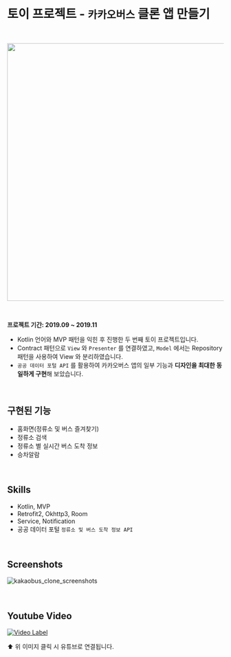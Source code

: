 # 토이 프로젝트 - `카카오버스` 클론 앱 만들기

<br/>
<p align="center">
<img src="https://user-images.githubusercontent.com/33805423/214513424-b7e5efd5-b1c3-4f9e-97f4-d16b0d96416f.png" width="600px"/>
</p>
<br/>

**프로젝트 기간: 2019.09 ~ 2019.11**

- Kotlin 언어와 MVP 패턴을 익힌 후 진행한 두 번째 토이 프로젝트입니다.
- Contract 패턴으로 `View` 와 `Presenter` 를 연결하였고, `Model` 에서는 Repository 패턴을 사용하여 View 와 분리하였습니다.
- `공공 데이터 포털 API` 를 활용하여 카카오버스 앱의 일부 기능과 **디자인을 최대한 동일하게 구현**해 보았습니다.

<br/>

## 구현된 기능

- 홈화면(정류소 및 버스 즐겨찾기)
- 정류소 검색
- 정류소 별 실시간 버스 도착 정보
- 승차알람

<br/>

## Skills

- Kotlin, MVP
- Retrofit2, Okhttp3, Room
- Service, Notification
- 공공 데이터 포털 `정류소 및 버스 도착 정보 API`

<br/>

## Screenshots

![kakaobus_clone_screenshots](https://user-images.githubusercontent.com/33805423/214514448-b751ae3d-f6de-4719-b0f3-881992365130.png)

<br/>

## Youtube Video

[![Video Label](https://img.youtube.com/vi/mzymEDLK_8I/0.jpg)](https://youtu.be/mzymEDLK_8I)

⬆️ 위 이미지 클릭 시 유튜브로 연결됩니다.